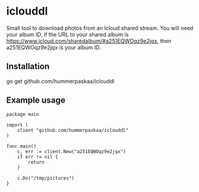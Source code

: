 # iclouddl
Small tool to download photos from an Icloud shared stream. You will need your album ID, if the URL to your shared album is https://www.icloud.com/sharedalbum/#a251EQWOqz9e2jqx, then a251EQWOqz9e2jqx is your album ID.


Installation
---
go get github.com/hummerpaskaa/iclouddl

Example usage
---
    package main

    import (
        client "github.com/hummerpaskaa/iclouddl"
    )

    func main() 
        c, err := client.New("a251EQWOqz9e2jqx")
        if err != nil {
            return
        }

        c.Do("/tmp/pictures")
    }
